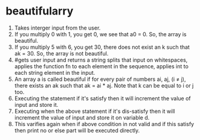 # beautifularry
1. Takes interger input from the user.
2. If you multiply 0 with 1, you get 0, we see that a0 = 0. So, the array is beautiful.
3.  If you multiply 5 with 6, you get 30, there does not exist an k such that ak = 30. So, the array is not beautiful.
4.  #gets user input and returns a string splits that input on whitespaces, applies the function fn to each element in the sequence, applies int to each string element in the input.
5.  An array a is called beautiful if for every pair of numbers ai, aj, (i ≠ j), there exists an ak such that ak = ai * aj. Note that k can be equal to i or j too.
6. Executing the statement if it's satisfy then it will increment the value of input and store it.
7. Executing when the above statement if it's dis-satisfy then it will increment the value of input and store it on variable d.
8.  This varifies again when if above condition in not valid and if this satisfy then print no or else part will be executed directly.
